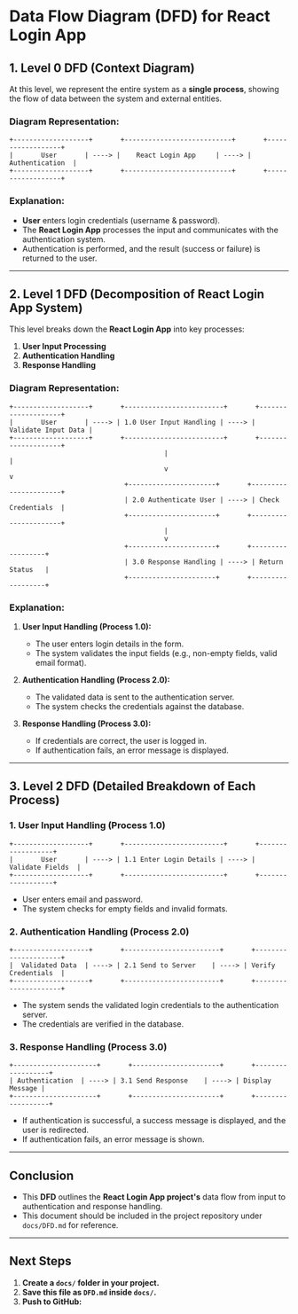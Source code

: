 # **Data Flow Diagram (DFD) for React Login App**

## **1. Level 0 DFD (Context Diagram)**

At this level, we represent the entire system as a **single process**, showing the flow of data between the system and external entities.

### **Diagram Representation:**

```
+-------------------+       +---------------------------+       +------------------+
|       User       | ----> |    React Login App     | ----> |   Authentication  |
+-------------------+       +---------------------------+       +------------------+
```

### **Explanation:**
- **User** enters login credentials (username & password).
- The **React Login App** processes the input and communicates with the authentication system.
- Authentication is performed, and the result (success or failure) is returned to the user.

---

## **2. Level 1 DFD (Decomposition of React Login App System)**

This level breaks down the **React Login App** into key processes:

1. **User Input Processing**
2. **Authentication Handling**
3. **Response Handling**

### **Diagram Representation:**

```
+-------------------+       +-------------------------+       +--------------------+
|       User       | ----> | 1.0 User Input Handling | ----> | Validate Input Data |
+-------------------+       +-------------------------+       +--------------------+
                                       |                                       |
                                       v                                       v
                             +----------------------+       +----------------------+
                             | 2.0 Authenticate User | ----> | Check Credentials  |
                             +----------------------+       +----------------------+
                                       |
                                       v
                             +----------------------+       +------------------+
                             | 3.0 Response Handling | ----> | Return Status   |
                             +----------------------+       +------------------+
```

### **Explanation:**

1. **User Input Handling (Process 1.0):**
   - The user enters login details in the form.
   - The system validates the input fields (e.g., non-empty fields, valid email format).

2. **Authentication Handling (Process 2.0):**
   - The validated data is sent to the authentication server.
   - The system checks the credentials against the database.

3. **Response Handling (Process 3.0):**
   - If credentials are correct, the user is logged in.
   - If authentication fails, an error message is displayed.

---

## **3. Level 2 DFD (Detailed Breakdown of Each Process)**

### **1. User Input Handling (Process 1.0)**

```
+-------------------+       +-------------------------+       +------------------+
|       User       | ----> | 1.1 Enter Login Details | ----> | Validate Fields  |
+-------------------+       +-------------------------+       +------------------+
```

- User enters email and password.
- The system checks for empty fields and invalid formats.

### **2. Authentication Handling (Process 2.0)**

```
+-------------------+       +------------------------+       +---------------------+
|  Validated Data  | ----> | 2.1 Send to Server    | ----> | Verify Credentials  |
+-------------------+       +------------------------+       +---------------------+
```

- The system sends the validated login credentials to the authentication server.
- The credentials are verified in the database.

### **3. Response Handling (Process 3.0)**

```
+---------------------+       +----------------------+       +------------------+
| Authentication  | ----> | 3.1 Send Response    | ----> | Display Message |
+---------------------+       +----------------------+       +------------------+
```

- If authentication is successful, a success message is displayed, and the user is redirected.
- If authentication fails, an error message is shown.

---

## **Conclusion**

- This **DFD** outlines the **React Login App project's** data flow from input to authentication and response handling.
- This document should be included in the project repository under `docs/DFD.md` for reference.

---

## **Next Steps**

1. **Create a `docs/` folder in your project.**
2. **Save this file as `DFD.md` inside `docs/`.**
3. **Push to GitHub:**


